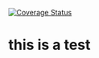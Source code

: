 [![Coverage Status](https://coveralls.io/repos/github/MSPR-CICD/tests_ci_cd/badge.svg?branch=feature/coveralls)](https://coveralls.io/github/MSPR-CICD/tests_ci_cd?branch=feature/coveralls)

# this is a test
